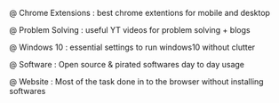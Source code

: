 @ Chrome Extensions : best chrome extentions for mobile and desktop

@ Problem Solving : useful YT videos for problem solving + blogs

@ Windows 10 : essential settings to run windows10 without clutter

@ Software : Open source & pirated softwares day to day usage

@ Website : Most of the task done in to the browser without installing softwares

